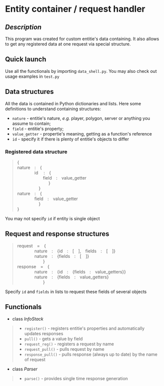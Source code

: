 # Entity container / request handler
## *Description*
This program was created for custom entitie's data containing. It also allows to get any registered data at one request via special structure.
## Quick launch
Use all the functionals by importing `data_shell.py`. You may also check out usage examples in `test.py`
## Data structures
All the data is contained in Python dictionaries and lists. Here some definitions to understand containing structures:
- `nature` - entitie's nature, *e.g.* player, polygon, server or anything you assume to contain;
- `field` - entitie's property;
- `value_getter` - propertie's meaning, getting as a function's reference
- `id` - specify it if there is plenty of entitie's objects to differ
### Registered data structure
 
 >{\
 >nature&emsp;:&emsp;{\
 >&emsp;&emsp;&emsp;&emsp;id &emsp;:&emsp;{\
 >&emsp;&emsp;&emsp;&emsp;&emsp;&emsp;field&emsp;:&emsp;value_getter\
 >&emsp;&emsp;&emsp;&emsp;&emsp;&emsp; &emsp;}\
 >&emsp;&emsp;&emsp;&emsp;&emsp;}\
 >nature&emsp;:&emsp;{\
 >&emsp;&emsp;&emsp;&emsp;field&emsp;:&emsp;value_getter\
 >&emsp;&emsp;&emsp;&emsp;&emsp;}\
 >}

You may not specify `id` if entity is single object

## Request and response structures

>request&emsp;=&emsp;{\
>&emsp;&emsp;&emsp;&emsp;nature&emsp;:&emsp;{id&emsp;:&emsp;[&emsp;],&emsp;fields&emsp;:&emsp;[&emsp;]}\
>&emsp;&emsp;&emsp;&emsp;nature&emsp;:&emsp;{fields&emsp;:&emsp;[&emsp;]}\
>&emsp;&emsp;&emsp;&emsp;&emsp;&emsp;}\
>response&emsp;=&emsp;{\
>&emsp;&emsp;&emsp;&emsp;nature&emsp;:&emsp;{id&emsp;:&emsp;{fields&emsp;:&emsp;value_getters}}\
>&emsp;&emsp;&emsp;&emsp;nature&emsp;:&emsp;{fields&emsp;:&emsp;value_getters}\
>&emsp;&emsp;&emsp;&emsp;&emsp;&emsp;}

Specify `id` and `fields` in lists to request these fields of several objects

## Functionals
- class *InfoStack*
>- `register()` - registers entitie's properties and automatically updates responses
>- `pull()` - gets a value by field
>- `request_reg()` - registers a request by name
>- `request_pull()` - pulls request by name
>- `response_pull()` - pulls response (always up to date) by the name of request 
- class *Parser*
>- `parse()` - provides single time response generation
